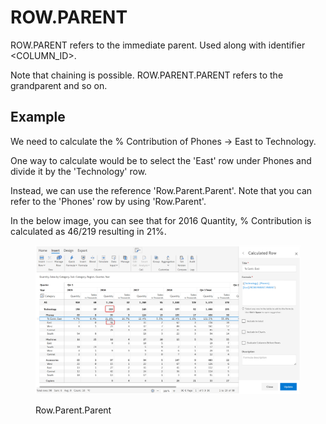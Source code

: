# ROW.PARENT

ROW.PARENT refers to the immediate parent. Used along with identifier \<COLUMN\_ID>.

Note that chaining is possible.  ROW.PARENT.PARENT refers to the grandparent and so on.

## Example

We need to calculate the % Contribution of Phones -> East to Technology.

One way to calculate would be to select the 'East' row under Phones and divide it by the 'Technology' row.

Instead, we can use the reference 'Row.Parent.Parent'. Note that you can refer to the 'Phones' row by using 'Row.Parent'.

&#x20;In the below image, you can see that for 2016 Quantity, % Contribution is calculated as 46/219 resulting in 21%.&#x20;

<figure><img src="../../.gitbook/assets/Formula row parent.png" alt=""><figcaption><p>Row.Parent.Parent</p></figcaption></figure>
